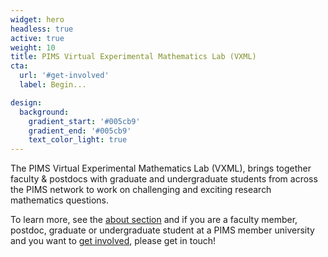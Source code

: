 ```yaml
---
widget: hero
headless: true
active: true
weight: 10
title: PIMS Virtual Experimental Mathematics Lab (VXML)
cta:
  url: '#get-involved'
  label: Begin...

design:
  background:
    gradient_start: '#005cb9'
    gradient_end: '#005cb9'
    text_color_light: true
---
```

The PIMS Virtual Experimental Mathematics Lab (VXML), brings together faculty
& postdocs with graduate and undergraduate students from across the PIMS network
to work on challenging and exciting research mathematics questions.

To learn more, see the [about section](#about) and if you are a faculty member,
postdoc, graduate or undergraduate student at a PIMS member university and you
want to [get involved](#get-involved), please get in touch!
